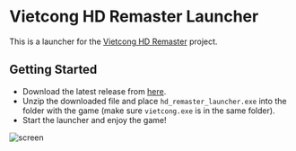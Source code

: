 # Vietcong HD Remaster Launcher

This is a launcher for the [Vietcong HD Remaster](https://www.moddb.com/mods/del-vietcong-hd-remaster) project.

## Getting Started

- Download the latest release from [here](https://github.com/lofcz/VietcongRemasteredLauncher/releases).
- Unzip the downloaded file and place `hd_remaster_launcher.exe` into the folder with the game (make sure `vietcong.exe` is in the same folder). 
- Start the launcher and enjoy the game!

![screen](https://github.com/user-attachments/assets/65ef853a-b3b3-44ec-82a2-39fe5d8f608b)
